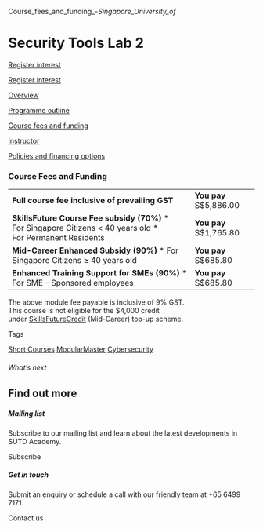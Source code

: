 Course_fees_and_funding_-_Singapore_University_of_



Security Tools Lab 2
====================

[Register interest](/admissions/academy/short-courses/short-courses-register-your-interest/?coursename=security-tools-lab-2)

[Register interest](/admissions/academy/short-courses/short-courses-register-your-interest/?coursename=security-tools-lab-2)

[Overview](/course/security-tools-lab-2/#tabs)

[Programme outline](/course/security-tools-lab-2/programme-outline/#tabs)

[Course fees and funding](/course/security-tools-lab-2/course-fees-and-funding/#tabs)

[Instructor](/course/security-tools-lab-2/instructor/#tabs)

[Policies and financing options](/course/security-tools-lab-2/policies-and-financing-options/#tabs)

### Course Fees and Funding

|  |  |
| --- | --- |
| **Full course fee inclusive of prevailing GST** | **You pay**  S$5,886.00 |
| **SkillsFuture Course Fee subsidy (70%)**  * For Singapore Citizens < 40 years old * For Permanent Residents | **You pay**  S$1,765.80 |
| **Mid-Career Enhanced Subsidy (90%)**  * For Singapore Citizens ≥ 40 years old | **You pay**  S$685.80 |
| **Enhanced Training Support for SMEs (90%)**  * For SME – Sponsored employees | **You pay**  S$685.80 |

The above module fee payable is inclusive of 9% GST.  
This course is not eligible for the $4,000 credit under [SkillsFuture](http://www.skillsfuture.gov.sg/credit)[Credit](http://www.skillsfuture.gov.sg/credit) (Mid-Career) top-up scheme.

Tags

[Short Courses](/admissions/academy/courses-and-modules/?academy-type-course=780)
[ModularMaster](/admissions/academy/courses-and-modules/?academy-type-course=792)
[Cybersecurity](/admissions/academy/courses-and-modules/?discipline=787)

###### What’s next

Find out more
-------------

##### Mailing list

Subscribe to our mailing list and learn about the latest developments in SUTD Academy.

Subscribe

##### Get in touch

Submit an enquiry or schedule a call with our friendly team at +65 6499 7171.

Contact us

